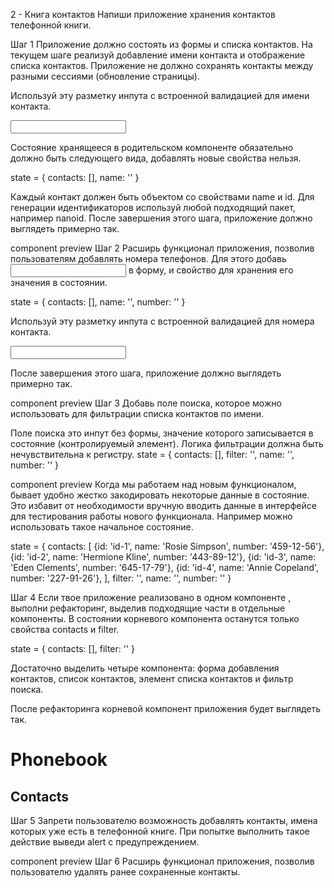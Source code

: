 2 - Книга контактов Напиши приложение хранения контактов телефонной книги.

Шаг 1 Приложение должно состоять из формы и списка контактов. На текущем шаге
реализуй добавление имени контакта и отображение списка контактов. Приложение не
должно сохранять контакты между разными сессиями (обновление страницы).

Используй эту разметку инпута с встроенной валидацией для имени контакта.

<input
  type="text"
  name="name"
  pattern="^[a-zA-Zа-яА-Я]+(([' -][a-zA-Zа-яА-Я ])?[a-zA-Zа-яА-Я]*)*$"
  title="Name may contain only letters, apostrophe, dash and spaces. For example Adrian, Jacob Mercer, Charles de Batz de Castelmore d'Artagnan"
  required
/>

Состояние хранящееся в родительском компоненте <App> обязательно должно быть
следующего вида, добавлять новые свойства нельзя.

state = { contacts: [], name: '' }

Каждый контакт должен быть объектом со свойствами name и id. Для генерации
идентификаторов используй любой подходящий пакет, например nanoid. После
завершения этого шага, приложение должно выглядеть примерно так.

component preview Шаг 2 Расширь функционал приложения, позволив пользователям
добавлять номера телефонов. Для этого добавь <input type="tel"> в форму, и
свойство для хранения его значения в состоянии.

state = { contacts: [], name: '', number: '' }

Используй эту разметку инпута с встроенной валидацией для номера контакта.

<input
  type="tel"
  name="number"
  pattern="\+?\d{1,4}?[-.\s]?\(?\d{1,3}?\)?[-.\s]?\d{1,4}[-.\s]?\d{1,4}[-.\s]?\d{1,9}"
  title="Phone number must be digits and can contain spaces, dashes, parentheses and can start with +"
  required
/>

После завершения этого шага, приложение должно выглядеть примерно так.

component preview Шаг 3 Добавь поле поиска, которое можно использовать для
фильтрации списка контактов по имени.

Поле поиска это инпут без формы, значение которого записывается в состояние
(контролируемый элемент). Логика фильтрации должна быть нечувствительна к
регистру. state = { contacts: [], filter: '', name: '', number: '' }

component preview Когда мы работаем над новым функционалом, бывает удобно жестко
закодировать некоторые данные в состояние. Это избавит от необходимости вручную
вводить данные в интерфейсе для тестирования работы нового функционала. Например
можно использовать такое начальное состояние.

state = { contacts: [ {id: 'id-1', name: 'Rosie Simpson', number: '459-12-56'},
{id: 'id-2', name: 'Hermione Kline', number: '443-89-12'}, {id: 'id-3', name:
'Eden Clements', number: '645-17-79'}, {id: 'id-4', name: 'Annie Copeland',
number: '227-91-26'}, ], filter: '', name: '', number: '' }

Шаг 4 Если твое приложение реализовано в одном компоненте <App>, выполни
рефакторинг, выделив подходящие части в отдельные компоненты. В состоянии
корневого компонента <App> останутся только свойства contacts и filter.

state = { contacts: [], filter: '' }

Достаточно выделить четыре компонента: форма добавления контактов, список
контактов, элемент списка контактов и фильтр поиска.

После рефакторинга корневой компонент приложения будет выглядеть так.

<div>
  <h1>Phonebook</h1>
  <ContactForm ... />

  <h2>Contacts</h2>
  <Filter ... />
  <ContactList ... />
</div>

Шаг 5 Запрети пользователю возможность добавлять контакты, имена которых уже
есть в телефонной книге. При попытке выполнить такое действие выведи alert с
предупреждением.

component preview Шаг 6 Расширь функционал приложения, позволив пользователю
удалять ранее сохраненные контакты.
